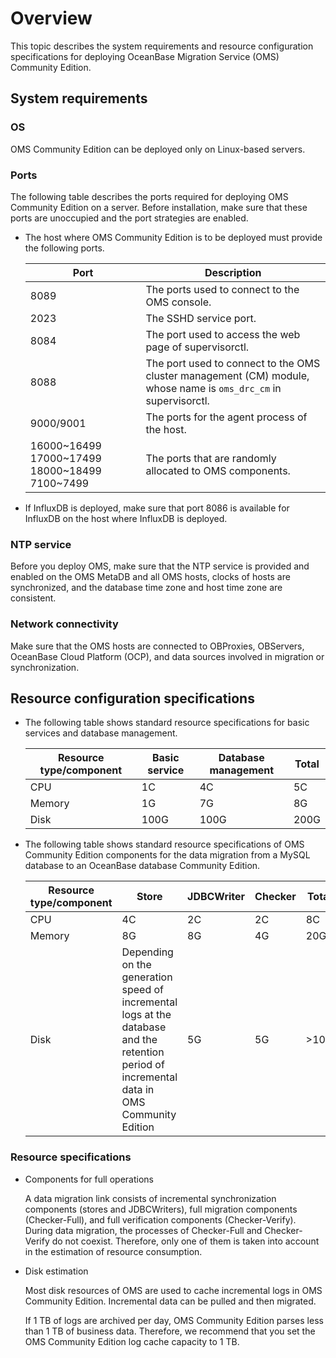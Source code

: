 # Overview

This topic describes the system requirements and resource configuration specifications for deploying OceanBase Migration Service (OMS) Community Edition.

## System requirements

### OS

OMS Community Edition can be deployed only on Linux-based servers.

### Ports

The following table describes the ports required for deploying OMS Community Edition on a server. Before installation, make sure that these ports are unoccupied and the port strategies are enabled.

* The host where OMS Community Edition is to be deployed must provide the following ports.

  |     Port  |    Description   |
  |-----------|------------|
  | 8089      | The ports used to connect to the OMS console.    |
  | 2023      | The SSHD service port.         |
  | 8084      | The port used to access the web page of supervisorctl.  |
  | 8088      | The port used to connect to the OMS cluster management (CM) module, whose name is `oms_drc_cm` in supervisorctl.  |
  | 9000/9001   | The ports for the agent process of the host.   |
  | 16000\~16499 17000\~17499 18000\~18499  <br>7100\~7499 | The ports that are randomly allocated to OMS components.   |

* If InfluxDB is deployed, make sure that port 8086 is available for InfluxDB on the host where InfluxDB is deployed.

### NTP service

Before you deploy OMS, make sure that the NTP service is provided and enabled on the OMS MetaDB and all OMS hosts, clocks of hosts are synchronized, and the database time zone and host time zone are consistent.

### Network connectivity

Make sure that the OMS hosts are connected to OBProxies, OBServers, OceanBase Cloud Platform (OCP), and data sources involved in migration or synchronization.

## Resource configuration specifications

* The following table shows standard resource specifications for basic services and database management.

  | Resource type/component | Basic service |  Database management |  Total  |
  |---------|------|------|------|
  | CPU     | 1C   | 4C   | 5C   |
  | Memory  | 1G   | 7G   | 8G   |
  | Disk    | 100G | 100G | 200G |

* The following table shows standard resource specifications of OMS Community Edition components for the data migration from a MySQL database to an OceanBase database Community Edition.

  | Resource type/component |                Store                | JDBCWriter | Checker |          Total           |
  |---------|-------------------------------------|------------|---------|-----------------------|
  | CPU     | 4C                                  | 2C         | 2C      | 8C                    |
  | Memory  | 8G                                  | 8G         | 4G      | 20G                   |
  | Disk    | Depending on the generation speed of incremental logs at the database and the retention period of incremental data in OMS Community Edition  | 5G         | 5G      | \>10G |

### Resource specifications

* Components for full operations

  A data migration link consists of incremental synchronization components (stores and JDBCWriters), full migration components (Checker-Full), and full verification components (Checker-Verify). During data migration, the processes of Checker-Full and Checker-Verify do not coexist. Therefore, only one of them is taken into account in the estimation of resource consumption.

* Disk estimation

  Most disk resources of OMS are used to cache incremental logs in OMS Community Edition. Incremental data can be pulled and then migrated.

  If 1 TB of logs are archived per day, OMS Community Edition parses less than 1 TB of business data. Therefore, we recommend that you set the OMS Community Edition log cache capacity to 1 TB.
